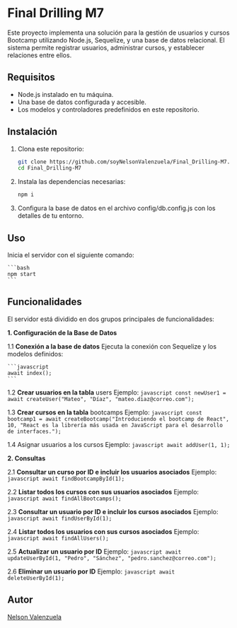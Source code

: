 # Final Drilling M7

Este proyecto implementa una solución para la gestión de usuarios y cursos Bootcamp utilizando Node.js, Sequelize, y una base de datos relacional. El sistema permite registrar usuarios, administrar cursos, y establecer relaciones entre ellos.

## Requisitos

- Node.js instalado en tu máquina.
- Una base de datos configurada y accesible.
- Los modelos y controladores predefinidos en este repositorio.

## Instalación

1. Clona este repositorio:

   ```bash
   git clone https://github.com/soyNelsonValenzuela/Final_Drilling-M7.git
   cd Final_Drilling-M7
   ```

2.	Instala las dependencias necesarias:

    ```bash
    npm i
    ```

3.	Configura la base de datos en el archivo config/db.config.js con los detalles de tu entorno.

## Uso

Inicia el servidor con el siguiente comando:

    ```bash
    npm start
    ```

## Funcionalidades

El servidor está dividido en dos grupos principales de funcionalidades:

**1. Configuración de la Base de Datos**

1.1 **Conexión a la base de datos**
Ejecuta la conexión con Sequelize y los modelos definidos:

    ```javascript
    await index();
    ```

1.2 **Crear usuarios en la tabla** users
Ejemplo:
    ```javascript
    const newUser1 = await createUser("Mateo", "Díaz", "mateo.diaz@correo.com");
    ```

1.3 **Crear cursos en la tabla** bootcamps
Ejemplo:
    ```javascript
    const bootcamp1 = await createBootcamp("Introduciendo el bootcamp de React", 10, "React es la librería más usada en JavaScript para el desarrollo de interfaces.");
    ```

1.4 Asignar usuarios a los cursos
Ejemplo:
    ```javascript
    await addUser(1, 1);
    ```

**2. Consultas**

2.1 **Consultar un curso por ID e incluir los usuarios asociados**
Ejemplo:
    ```javascript
    await findBootcampById(1);
    ```

2.2 **Listar todos los cursos con sus usuarios asociados**
Ejemplo:
    ```javascript
    await findAllBootcamps();
    ```

2.3 **Consultar un usuario por ID e incluir los cursos asociados**
Ejemplo:
    ```javascript
    await findUserById(1);
    ```

2.4 **Listar todos los usuarios con sus cursos asociados**
Ejemplo:
    ```javascript
    await findAllUsers();
    ```

2.5 **Actualizar un usuario por ID**
Ejemplo:
    ```javascript
    await updateUserById(1, "Pedro", "Sánchez", "pedro.sanchez@correo.com");
    ```

2.6 **Eliminar un usuario por ID**
Ejemplo:
    ```javascript
    await deleteUserById(1);
    ```
## Autor

[Nelson Valenzuela](https://www.linkedin.com/in/nelsonvalenzuelagomez/)
